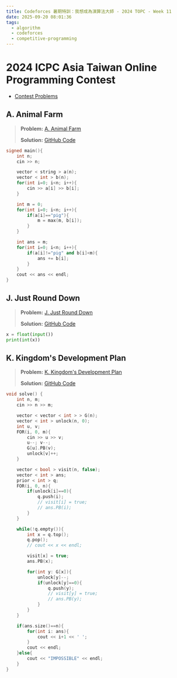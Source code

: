 ```yaml
---
title: Codeforces 暑期特訓：我想成為演算法大師 - 2024 TOPC - Week 11
date: 2025-09-20 08:01:36
tags:
  - algorithm
  - codeforces
  - competitive-programming
---
```


# 2024 ICPC Asia Taiwan Online Programming Contest

- [Contest Problems](https://codeforces.com/gym/105383)

## A. Animal Farm

> **Problem:** [A. Animal Farm](https://codeforces.com/gym/105383/problem/A)
>
> **Solution:** [GitHub Code](https://github.com/wulukewu/cp-code/blob/main/codeforces/gym/105383/A.cpp)

```cpp
signed main(){
    int n;
    cin >> n;

    vector < string > a(n);
    vector < int > b(n);
    for(int i=0; i<n; i++){
        cin >> a[i] >> b[i];
    }

    int m = 0;
    for(int i=0; i<n; i++){
        if(a[i]=="pig"){
            m = max(m, b[i]);
        }
    }

    int ans = m;
    for(int i=0; i<n; i++){
        if(a[i]!="pig" and b[i]<m){
            ans += b[i];
        }
    }
    cout << ans << endl;
}
```

## J. Just Round Down

> **Problem:** [J. Just Round Down](https://codeforces.com/gym/105383/problem/J)
>
> **Solution:** [GitHub Code](https://github.com/wulukewu/cp-code/blob/main/codeforces/gym/105383/J.py)

```python
x = float(input())
print(int(x))
```

## K. Kingdom's Development Plan

> **Problem:** [K. Kingdom's Development Plan](https://codeforces.com/gym/105383/problem/K)
>
> **Solution:** [GitHub Code](https://github.com/wulukewu/cp-code/blob/main/codeforces/gym/105383/K.cpp)

```cpp
void solve() {
    int n, m;
    cin >> n >> m;

    vector < vector < int > > G(n);
    vector < int > unlock(n, 0);
    int u, v;
    FOR(i, 0, m){
        cin >> u >> v;
        u--; v--;
        G[u].PB(v);
        unlock[v]++;
    }

    vector < bool > visit(n, false);
    vector < int > ans;
    prior < int > q;
    FOR(i, 0, n){
        if(unlock[i]==0){
            q.push(i);
            // visit[i] = true;
            // ans.PB(i);
        }
    }

    while(!q.empty()){
        int x = q.top();
        q.pop();
        // cout << x << endl;

        visit[x] = true;
        ans.PB(x);

        for(int y: G[x]){
            unlock[y]--;
            if(unlock[y]==0){
                q.push(y);
                // visit[y] = true;
                // ans.PB(y);
            }
        }
    }

    if(ans.size()==n){
        for(int i: ans){
            cout << i+1 << ' ';
        }
        cout << endl;
    }else{
        cout << "IMPOSSIBLE" << endl;
    }
}
```
